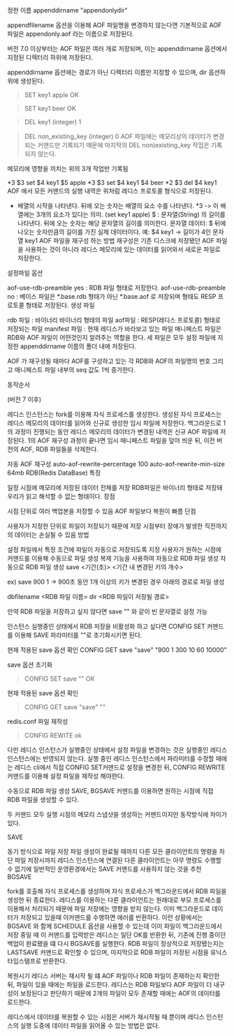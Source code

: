 정한 이름
appenddirname "appendonlydir"
 

appendfilename 옵션을 이용해 AOF 파일명을 변경하지 않는다면 기본적으로 AOF 파일은 appendonly.aof 라는 이름으로 저장된다.

버전 7.0 이상부터는 AOF 파일은 여러 개로 저장되며, 이는 appenddirname 옵션에서 지정된 디렉터리 하위에 저장된다.

appenddirname 옵션에는 경로가 아닌 디렉터리 이름만 지정할 수 있으며, dir 옵션하위에 생성된다.

 

> SET key1 apple
OK

> SET key1 beer
OK

> DEL key1
(integer) 1

> DEL non_existing_key
(integer) 0
AOF 파일에는 메모리상의 데이터가 변경되는 커맨드만 기록되기 때문에 마지막의 DEL non)existing_key 작업은 기록되지 않는다.

메모리에 영향을 끼치는 위의 3개 작업만 기록됨

*3
$3
set
$4
key1
$5
apple
*3
$3
set
$4
key1
$4
beer
*2
$3
del
$4
key1
AOF 에서 모든 커맨드의 실행 내역은 위처럼 레디스 프로토콜 형식으로 저장된다.

* 배열의 시작을 나타낸다.
뒤에 오는 숫자는 배열의 요소 수를 나타낸다.
*3 -> 이 배열에는 3개의 요소가 있다는 의미. (set key1 apple)
$ : 문자열(String) 의 길이를 나타낸다.
뒤에 오는 숫자는 해당 문자열의 길이를 의미한다.
문자열 데이터: $ 뒤에 나오는 숫자만큼의 길이를 가진 실제 데이터이다.
예: $4 key1 -> 길이가 4인 문자열 key1
AOF 파일을 재구성 하는 방법
재구성은 기존 디스크에 저장됐던 AOF 파일을 사용하는 것이 아니라 레디스 메모리에 있는 데이터를 읽어와서 새로운 파일로 저장한다.

 

설정파일 옵션

aof-use-rdb-preamble yes : RDB 파일 형태로 저장한다.
aof-use-rdb-preamble no : 베이스 파일은 *.base.rdb 형태가 아닌 *.base.aof 로 저장되며 형태도 RESP 프로토콜 형태로 저장된다.
생성 파일

rdb 파일 : 바이너리 바이너리 형태의 파일
aof파일 : RESP(레디스 프로토콜) 형태로 저장되는 파일 
manifest 파일 : 현재 레디스가 바라보고 있는 파일
매니페스트 파일은 RDB와 AOF 파일이 어떤것인지 알려주는 역할을 한다. 세 파일은 모두 설정 파일에 지정한 appenddirname 이름의 폴더 내에 저장된다.

 

AOF 가 재구성될 때마다 AOF를 구성하고 있는 각 RDB와 AOF의 파일명의 번호 그리고 매니페스트 파일 내부의 seq 값도 1씩 증가한다.

 

동작순서

(버전 7 이후)

레디스 인스턴스는 fork를 이용해 자식 프로세스를 생성한다. 생성된 자식 프로세스는 레디스 메모리의 데이터를 읽어와 신규로 생성한 임시 파일에 저장한다.
백그라운드로 1의 과정이 진행되는 동안 레디스 메모리의 데이터가 변경된 내역은 신규 AOF 파일에 저장된다.
1의 AOF 재구성 과정이 끝나면 임시 매니페스트 파일을 덮어 씌운 뒤, 이전 버전의 AOF, RDB 파일들을 삭제한다.
 

자동 AOF  재구성
auto-aof-rewrite-percentage 100
auto-aof-rewrite-min-size 64mb
RDB(Redis DataBase) 
특징

일정 시점에 메모리에 저장된 데이터 전체를 저장
RDB파일은 바이너리 형태로 저장돼 우리가 읽고 해석할 수 없는 형태이다.
장점

시점 단위로 여러 백업본을 저장할 수 있음
AOF 파일보다 복원이 빠름
단점

사용자가 지정한 단위로 파일이 저장되기 때문에 저장 시점부터 장애가 발생한 직전까지의 데이터는 손실될 수 있음
방법

설정 파일에서 특정 조건에 파일이 자동으로 저장되도록 지정
사용자가 원하는 시점에 커맨드를 이용해 수동으로 파일 생성
복제 기능을 사용하여 자동으로 RDB 파일 생성
자동으로 RDB 파일 생성
save <기간(초)> <기간 내 변경된 키의 개수>

ex) save 900 1 -> 900초 동안 1개 이상의 키가 변경된 경우 아래의 경로로 파일 생성

dbfilename <RDB 파일 이름>
dir <RDB 파일이 저장될 경로>
 

만약 RDB 파일을 저장하고 싶지 않다면 save "" 와 같이 빈 문자열로 설정 가능

인스턴스 실행중인 상태에서 RDB 저장을 비활성화 하고 싶다면 CONFIG SET 커맨드를 이용해 SAVE 파라미터를 ""로 초기화시키면 된다.

현재 적용된 save 옵션 확인
CONFIG GET save
"save"
"900 1 300 10 60 10000"

save 옵션 초기화
> CONFIG SET save ""
OK

현재 적용된 save 옵션 확인
> CONFIG GET save
"save"
""

redis.conf 파일 재작성
> CONFIG REWITE
ok
 

다만 레디스 인스턴스가 실행중인 상태에서 설정 파일을 변경하는 것은 실행중인 레디스 인스턴스에는 반영되지 않는다. 실행 중인 레디스 인스턴스에서 파라미터를 수정할 때에는 레디스 cli에서 직접 CONFIG SET커맨드로 설정을 변경한 뒤, CONFIG REWRITE 커맨드를 이용해 설정 파일을 재작성 해야한다. 

 

수동으로 RDB 파일 생성
SAVE, BGSAVE 커맨드를 이용하면 원하는 시점에 직접 RDB 파일을 생성할 수 있다. 

두 커맨드 모두 실행 시점의 메모리 스냅샷을 생성하는 커맨드이지만 동작방식에 차이가 있다.

 

SAVE

동기 방식으로 파일 저장
파일 생성이 완료될 때까지 다른 모든 클라이언트의 명령을 차단
파일 저장시까지 레디스 인스턴스에 연결된 다른 클라이언트는 아무 명령도 수행할 수 없기에 일반적인 운영환경에서는 SAVE 커맨드를 사용하지 않는 것을 추천
BGSAVE

fork를 호출해 자식 프로세스를 생성하며 자식 프로세스가 백그라운드에서 RDB 파일을 생성한 뒤 종료한다.
레디스를 이용하는 다른 클라이언트는 원래대로 부모 프로세스를 이용해서 처리되기 때문에 파일 저장에는 영향을 받지 않는다.
이미 백그라운드로 데이터가 저장되고 있을때 이커맨드를 수행하면 에러를 반환하다.
이런 상황에서는 BGSAVE 와 함께 SCHEDULE  옵션을 사용할 수 있는데 이미 파일이 백그라운드에서 저장 중일 때 이 커맨드를 입력받은 레디스는 일단 OK를 반환한 뒤, 기존에 진행 중이던 백업이 완료됐을 떄 다시 BGSAVE를 실행한다.
RDB 파일이 정상적으로 저장됐는지는 LASTSAVE 커맨드로 확인할 수 있으며, 마지막으로 RDB 파일이 저장된 시점을 유닉스 타임스탬프로 반환한다.

복원시기
레디스 서버는 재시작 될 떄 AOF 파일이나 RDB 파일이 존재하는지 확인한 뒤, 파일이 있을 때에는 파일을 로드한다. 레디스는 RDB 파일보다 AOF 파일이 더 내구성이 보장된다고 판단하기 때문에 2개의 파일이 모두 존재할 때에는 AOF의 데이터를 로드한다.

레디스에서 데이터를 복원할 수 있는 시점은 서버가 재시작될 때 뿐이며 레디스 인스턴스의 실행 도중에 데이터 파일을 읽어올 수 있는 방법은 없다.

 

